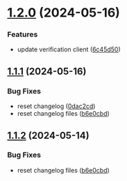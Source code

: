 # [1.2.0](https://github.com/affinidi/affinidi-tdk/compare/@affinidi-tdk/credential-verification-client-v1.1.1...@affinidi-tdk/credential-verification-client-v1.2.0) (2024-05-16)


### Features

* update verification client ([6c45d50](https://github.com/affinidi/affinidi-tdk/commit/6c45d5092ab0f40607f87e38fd79fc53c5d4bfd6))

## [1.1.1](https://github.com/affinidi/affinidi-tdk/compare/@affinidi-tdk/credential-verification-client-v1.1.0...@affinidi-tdk/credential-verification-client-v1.1.1) (2024-05-16)


### Bug Fixes

* reset changelog ([0dac2cd](https://github.com/affinidi/affinidi-tdk/commit/0dac2cd246def1c504741abd118312a18a1ba50e))
* reset changelog files ([b6e0cbd](https://github.com/affinidi/affinidi-tdk/commit/b6e0cbd9460596ef5141403cf10e90a8b3793b34))

## [1.1.2](https://github.com/affinidi/affinidi-tdk/compare/@affinidi-tdk/credential-verification-client-v1.1.1...@affinidi-tdk/credential-verification-client-v1.1.2) (2024-05-14)


### Bug Fixes

* reset changelog files ([b6e0cbd](https://github.com/affinidi/affinidi-tdk/commit/b6e0cbd9460596ef5141403cf10e90a8b3793b34))

